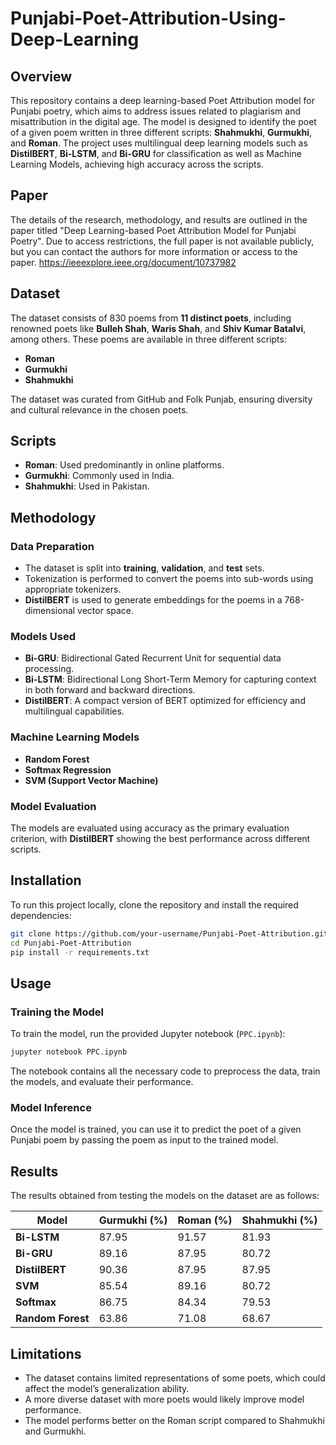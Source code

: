 # Punjabi-Poet-Attribution-Using-Deep-Learning

## Overview

This repository contains a deep learning-based Poet Attribution model for Punjabi poetry, which aims to address issues related to plagiarism and misattribution in the digital age. The model is designed to identify the poet of a given poem written in three different scripts: **Shahmukhi**, **Gurmukhi**, and **Roman**. The project uses multilingual deep learning models such as **DistilBERT**, **Bi-LSTM**, and **Bi-GRU** for classification as well as Machine Learning Models, achieving high accuracy across the scripts.

## Paper
The details of the research, methodology, and results are outlined in the paper titled "Deep Learning-based Poet Attribution Model for Punjabi Poetry". Due to access restrictions, the full paper is not available publicly, but you can contact the authors for more information or access to the paper. https://ieeexplore.ieee.org/document/10737982

## Dataset

The dataset consists of 830 poems from **11 distinct poets**, including renowned poets like **Bulleh Shah**, **Waris Shah**, and **Shiv Kumar Batalvi**, among others. These poems are available in three different scripts:

- **Roman**
- **Gurmukhi**
- **Shahmukhi**

The dataset was curated from GitHub and Folk Punjab, ensuring diversity and cultural relevance in the chosen poets.

## Scripts

- **Roman**: Used predominantly in online platforms.
- **Gurmukhi**: Commonly used in India.
- **Shahmukhi**: Used in Pakistan.

## Methodology

### Data Preparation
- The dataset is split into **training**, **validation**, and **test** sets.
- Tokenization is performed to convert the poems into sub-words using appropriate tokenizers.
- **DistilBERT** is used to generate embeddings for the poems in a 768-dimensional vector space.

### Models Used

- **Bi-GRU**: Bidirectional Gated Recurrent Unit for sequential data processing.
- **Bi-LSTM**: Bidirectional Long Short-Term Memory for capturing context in both forward and backward directions.
- **DistilBERT**: A compact version of BERT optimized for efficiency and multilingual capabilities.

### Machine Learning Models

- **Random Forest**
- **Softmax Regression**
- **SVM (Support Vector Machine)**

### Model Evaluation

The models are evaluated using accuracy as the primary evaluation criterion, with **DistilBERT** showing the best performance across different scripts.

## Installation

To run this project locally, clone the repository and install the required dependencies:

```bash
git clone https://github.com/your-username/Punjabi-Poet-Attribution.git
cd Punjabi-Poet-Attribution
pip install -r requirements.txt
```

## Usage

### Training the Model
To train the model, run the provided Jupyter notebook (`PPC.ipynb`):

```bash
jupyter notebook PPC.ipynb
```

The notebook contains all the necessary code to preprocess the data, train the models, and evaluate their performance.

### Model Inference
Once the model is trained, you can use it to predict the poet of a given Punjabi poem by passing the poem as input to the trained model.

## Results

The results obtained from testing the models on the dataset are as follows:

| Model       | Gurmukhi (%) | Roman (%) | Shahmukhi (%) |
|-------------|--------------|-----------|---------------|
| **Bi-LSTM** | 87.95        | 91.57     | 81.93         |
| **Bi-GRU**  | 89.16        | 87.95     | 80.72         |
| **DistilBERT** | 90.36     | 87.95     | 87.95         |
| **SVM**     | 85.54        | 89.16     | 80.72         |
| **Softmax** | 86.75        | 84.34     | 79.53         |
| **Random Forest** | 63.86  | 71.08     | 68.67         |

## Limitations

- The dataset contains limited representations of some poets, which could affect the model’s generalization ability.
- A more diverse dataset with more poets would likely improve model performance.
- The model performs better on the Roman script compared to Shahmukhi and Gurmukhi.

